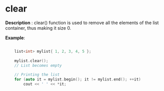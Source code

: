 # clear

**Description** : clear() function is used to remove all the elements of the list container, thus making it size 0.

**Example**:
```cpp

    list<int> mylist{ 1, 2, 3, 4, 5 }; 
  
    mylist.clear(); 
    // List becomes empty 
  
    // Printing the list 
    for (auto it = mylist.begin(); it != mylist.end(); ++it) 
        cout << ' ' << *it; 
 
```